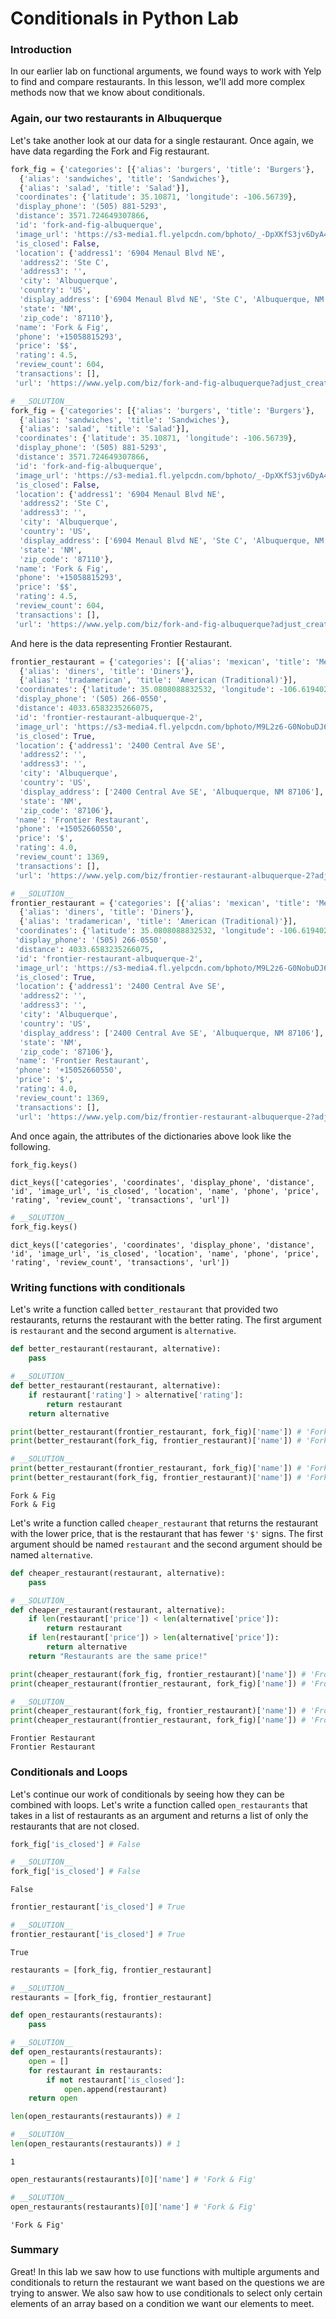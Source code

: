 
# Conditionals in Python Lab

### Introduction

In our earlier lab on functional arguments, we found ways to work with Yelp to find and compare restaurants. In this lesson, we'll add more complex methods now that we know about conditionals.

### Again, our two restaurants in Albuquerque

Let's take another look at our data for a single restaurant.  Once again, we have data regarding the Fork and Fig restaurant.


```python
fork_fig = {'categories': [{'alias': 'burgers', 'title': 'Burgers'},
  {'alias': 'sandwiches', 'title': 'Sandwiches'},
  {'alias': 'salad', 'title': 'Salad'}],
 'coordinates': {'latitude': 35.10871, 'longitude': -106.56739},
 'display_phone': '(505) 881-5293',
 'distance': 3571.724649307866,
 'id': 'fork-and-fig-albuquerque',
 'image_url': 'https://s3-media1.fl.yelpcdn.com/bphoto/_-DpXKfS3jv6DyA47g6Fxg/o.jpg',
 'is_closed': False,
 'location': {'address1': '6904 Menaul Blvd NE',
  'address2': 'Ste C',
  'address3': '',
  'city': 'Albuquerque',
  'country': 'US',
  'display_address': ['6904 Menaul Blvd NE', 'Ste C', 'Albuquerque, NM 87110'],
  'state': 'NM',
  'zip_code': '87110'},
 'name': 'Fork & Fig',
 'phone': '+15058815293',
 'price': '$$',
 'rating': 4.5,
 'review_count': 604,
 'transactions': [],
 'url': 'https://www.yelp.com/biz/fork-and-fig-albuquerque?adjust_creative=SYc8R4Gowqru5h4SBKZXsQ&utm_campaign=yelp_api_v3&utm_medium=api_v3_business_search&utm_source=SYc8R4Gowqru5h4SBKZXsQ'}
```


```python
# __SOLUTION__ 
fork_fig = {'categories': [{'alias': 'burgers', 'title': 'Burgers'},
  {'alias': 'sandwiches', 'title': 'Sandwiches'},
  {'alias': 'salad', 'title': 'Salad'}],
 'coordinates': {'latitude': 35.10871, 'longitude': -106.56739},
 'display_phone': '(505) 881-5293',
 'distance': 3571.724649307866,
 'id': 'fork-and-fig-albuquerque',
 'image_url': 'https://s3-media1.fl.yelpcdn.com/bphoto/_-DpXKfS3jv6DyA47g6Fxg/o.jpg',
 'is_closed': False,
 'location': {'address1': '6904 Menaul Blvd NE',
  'address2': 'Ste C',
  'address3': '',
  'city': 'Albuquerque',
  'country': 'US',
  'display_address': ['6904 Menaul Blvd NE', 'Ste C', 'Albuquerque, NM 87110'],
  'state': 'NM',
  'zip_code': '87110'},
 'name': 'Fork & Fig',
 'phone': '+15058815293',
 'price': '$$',
 'rating': 4.5,
 'review_count': 604,
 'transactions': [],
 'url': 'https://www.yelp.com/biz/fork-and-fig-albuquerque?adjust_creative=SYc8R4Gowqru5h4SBKZXsQ&utm_campaign=yelp_api_v3&utm_medium=api_v3_business_search&utm_source=SYc8R4Gowqru5h4SBKZXsQ'}
```

And here is the data representing Frontier Restaurant.


```python
frontier_restaurant = {'categories': [{'alias': 'mexican', 'title': 'Mexican'},
  {'alias': 'diners', 'title': 'Diners'},
  {'alias': 'tradamerican', 'title': 'American (Traditional)'}],
 'coordinates': {'latitude': 35.0808088832532, 'longitude': -106.619402244687},
 'display_phone': '(505) 266-0550',
 'distance': 4033.6583235266075,
 'id': 'frontier-restaurant-albuquerque-2',
 'image_url': 'https://s3-media4.fl.yelpcdn.com/bphoto/M9L2z6-G0NobuDJ6YTh6VA/o.jpg',
 'is_closed': True,
 'location': {'address1': '2400 Central Ave SE',
  'address2': '',
  'address3': '',
  'city': 'Albuquerque',
  'country': 'US',
  'display_address': ['2400 Central Ave SE', 'Albuquerque, NM 87106'],
  'state': 'NM',
  'zip_code': '87106'},
 'name': 'Frontier Restaurant',
 'phone': '+15052660550',
 'price': '$',
 'rating': 4.0,
 'review_count': 1369,
 'transactions': [],
 'url': 'https://www.yelp.com/biz/frontier-restaurant-albuquerque-2?adjust_creative=SYc8R4Gowqru5h4SBKZXsQ&utm_campaign=yelp_api_v3&utm_medium=api_v3_business_search&utm_source=SYc8R4Gowqru5h4SBKZXsQ'}
```


```python
# __SOLUTION__ 
frontier_restaurant = {'categories': [{'alias': 'mexican', 'title': 'Mexican'},
  {'alias': 'diners', 'title': 'Diners'},
  {'alias': 'tradamerican', 'title': 'American (Traditional)'}],
 'coordinates': {'latitude': 35.0808088832532, 'longitude': -106.619402244687},
 'display_phone': '(505) 266-0550',
 'distance': 4033.6583235266075,
 'id': 'frontier-restaurant-albuquerque-2',
 'image_url': 'https://s3-media4.fl.yelpcdn.com/bphoto/M9L2z6-G0NobuDJ6YTh6VA/o.jpg',
 'is_closed': True,
 'location': {'address1': '2400 Central Ave SE',
  'address2': '',
  'address3': '',
  'city': 'Albuquerque',
  'country': 'US',
  'display_address': ['2400 Central Ave SE', 'Albuquerque, NM 87106'],
  'state': 'NM',
  'zip_code': '87106'},
 'name': 'Frontier Restaurant',
 'phone': '+15052660550',
 'price': '$',
 'rating': 4.0,
 'review_count': 1369,
 'transactions': [],
 'url': 'https://www.yelp.com/biz/frontier-restaurant-albuquerque-2?adjust_creative=SYc8R4Gowqru5h4SBKZXsQ&utm_campaign=yelp_api_v3&utm_medium=api_v3_business_search&utm_source=SYc8R4Gowqru5h4SBKZXsQ'}
```

And once again, the attributes of the dictionaries above look like the following.


```python
fork_fig.keys()
```




    dict_keys(['categories', 'coordinates', 'display_phone', 'distance', 'id', 'image_url', 'is_closed', 'location', 'name', 'phone', 'price', 'rating', 'review_count', 'transactions', 'url'])




```python
# __SOLUTION__ 
fork_fig.keys()
```




    dict_keys(['categories', 'coordinates', 'display_phone', 'distance', 'id', 'image_url', 'is_closed', 'location', 'name', 'phone', 'price', 'rating', 'review_count', 'transactions', 'url'])



### Writing functions with conditionals

Let's write a function called `better_restaurant` that provided two restaurants, returns the restaurant with the better rating.  The first argument is `restaurant` and the second argument is `alternative`.  


```python
def better_restaurant(restaurant, alternative):
    pass
```


```python
# __SOLUTION__ 
def better_restaurant(restaurant, alternative):
    if restaurant['rating'] > alternative['rating']:
        return restaurant
    return alternative
```


```python
print(better_restaurant(frontier_restaurant, fork_fig)['name']) # 'Fork & Fig'
print(better_restaurant(fork_fig, frontier_restaurant)['name']) # 'Fork & Fig'
```


```python
# __SOLUTION__ 
print(better_restaurant(frontier_restaurant, fork_fig)['name']) # 'Fork & Fig'
print(better_restaurant(fork_fig, frontier_restaurant)['name']) # 'Fork & Fig'
```

    Fork & Fig
    Fork & Fig


Let's write a function called `cheaper_restaurant` that returns the restaurant with the lower price, that is the restaurant that has fewer `'$'` signs.  The first argument should be named `restaurant` and the second argument should be named `alternative`.


```python
def cheaper_restaurant(restaurant, alternative):
    pass
```


```python
# __SOLUTION__ 
def cheaper_restaurant(restaurant, alternative):
    if len(restaurant['price']) < len(alternative['price']):
        return restaurant
    if len(restaurant['price']) > len(alternative['price']):
        return alternative
    return "Restaurants are the same price!"
```


```python
print(cheaper_restaurant(fork_fig, frontier_restaurant)['name']) # 'Frontier Restaurant'
print(cheaper_restaurant(frontier_restaurant, fork_fig)['name']) # 'Frontier Restaurant'
```


```python
# __SOLUTION__ 
print(cheaper_restaurant(fork_fig, frontier_restaurant)['name']) # 'Frontier Restaurant'
print(cheaper_restaurant(frontier_restaurant, fork_fig)['name']) # 'Frontier Restaurant'
```

    Frontier Restaurant
    Frontier Restaurant


### Conditionals and Loops

Let's continue our work of conditionals by seeing how they can be combined with loops. Let's write a function called `open_restaurants` that takes in a list of restaurants as an argument and returns a list of only the restaurants that are not closed.


```python
fork_fig['is_closed'] # False
```


```python
# __SOLUTION__ 
fork_fig['is_closed'] # False
```




    False




```python
frontier_restaurant['is_closed'] # True
```


```python
# __SOLUTION__ 
frontier_restaurant['is_closed'] # True
```




    True




```python
restaurants = [fork_fig, frontier_restaurant]
```


```python
# __SOLUTION__ 
restaurants = [fork_fig, frontier_restaurant]
```


```python
def open_restaurants(restaurants):
    pass
```


```python
# __SOLUTION__ 
def open_restaurants(restaurants):
    open = []
    for restaurant in restaurants:
        if not restaurant['is_closed']:
            open.append(restaurant)
    return open
```


```python
len(open_restaurants(restaurants)) # 1
```


```python
# __SOLUTION__ 
len(open_restaurants(restaurants)) # 1
```




    1




```python
open_restaurants(restaurants)[0]['name'] # 'Fork & Fig'
```


```python
# __SOLUTION__ 
open_restaurants(restaurants)[0]['name'] # 'Fork & Fig'
```




    'Fork & Fig'



### Summary

Great! In this lab we saw how to use functions with multiple arguments and conditionals to return the restaurant we want based on the questions we are trying to answer. We also saw how to use conditionals to select only certain elements of an array based on a condition we want our elements to meet.
